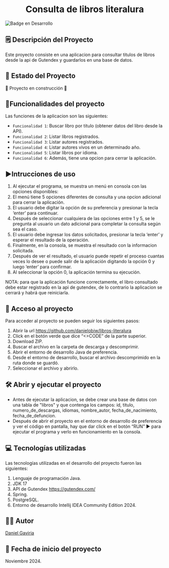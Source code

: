 <h1 align="center"> Consulta de libros literalura </h1>

![Badge en Desarrollo ](https://img.shields.io/badge/STATUS-EN%20DESAROLLO-green)

## 🗒️ Descripción del Proyecto
Este proyecto consiste en una aplicacion para consultar titulos de libros desde la api de Gutendex y guardarlos en una base de datos.

## 🚧 Estado del Proyecto
:construction: Proyecto en construcción :construction:

## :hammer:Funcionalidades del proyecto

Las funciones de la aplicacion son las siguientes:
- `Funcionalidad 1`: Buscar libro por titulo (obtener datos del libro desde la API).
- `Funcionalidad 2`: Listar libros registrados.
- `Funcionalidad 3`: Listar autores registrados.
- `Funcionalidad 4`: Listar autores vivos en un determinado año.
- `Funcionalidad 5`: Listar libros por idioma.
- `Funcionalidad 6`: Además, tiene una opcion para cerrar la aplicación.

## ▶️Intrucciones de uso
1.	Al ejecutar el programa, se muestra un menú en consola con las opciones disponibles:
2.	El menú tiene 5 opciones diferentes de consulta y una opcion adicional para cerrar la aplicación.
3.	El usuario debe digitar la opción de su preferencia y presionar la tecla ‘enter’ para continuar.
4.	Después de seleccionar cualquiera de las opciones entre 1 y 5, se le pregunta al usuario un dato adicional para completar la consulta según sea el caso.
5.	El usuario debe ingresar los datos solicitados, presionar la tecla ‘enter’ y esperar el resultado de la operación.
6.	Finalmente, en la consola, se muestra el resultado con la informacion solicitada.
7.	Después de ver el resultado, el usuario puede repetir el proceso cuantas veces lo desee o puede salir de la aplicación digitando la opción 0 y luego ‘enter’ para confirmar.
8.	Al seleccionar la opción 0, la aplicación termina su ejecución.

NOTA: para que la aplicación funcione correctamente, el libro consultado debe estar registrado en la api de gutendex, de lo contrario la aplicacion se cerrará y habrá que reiniciarla.

## 📁 Acceso al proyecto
Para acceder al proyecto se pueden seguir los siguientes pasos:
1.	Abrir la url https://github.com/danielobiw/libros-literalura
2.	Click en el botón verde que dice “<>CODE” de la parte superior.
3.	Download ZIP.
4.	Buscar el archivo en la carpeta de descarga y descomprimir.
5.	Abrir el entorno de desarrollo Java de preferencia.
6.	Desde el entorno de desarrollo, buscar el archivo descomprimido en la ruta donde se guardó.
7.	Seleccionar el archivo y abrirlo.

## 🛠️ Abrir y ejecutar el proyecto
- Antes de ejecutar la aplicacion, se debe crear una base de datos con una tabla de "libros" y que contenga los campos: id, titulo, numero_de_descargas, idiomas, nombre_autor, fecha_de_nacimiento, fecha_de_defuncion.
- Después de abrir el proyecto en el entorno de desarrollo de preferencia y ver el código en pantalla, hay que dar click en el botón “RUN” ▶️ para ejecutar el programa y verlo en funcionamiento en la consola.

## 💻 Tecnologías utilizadas
Las tecnologías utilizadas en el desarrollo del proyecto fueron las siguientes:
1.	Lenguaje de programación Java.
2.	JDK 17
3.	API de Gutendex https://gutendex.com/
4.	Spring.
5.	PostgreSQL.
6.	Entorno de desarrollo Intellij IDEA Community Edition 2024.

## 🧑‍🦱 Autor
[Daniel Gaviria](https://github.com/danielobiw)

## 📆 Fecha de inicio del proyecto
Noviembre 2024.

